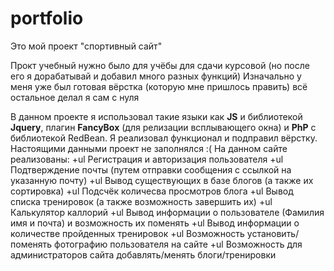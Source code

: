 # portfolio
Это мой проект "спортивный сайт"

Прокт учебный нужно было для учёбы для сдачи курсовой (но после его я дорабатывай и добавил много разных функций)
Изначально у меня уже был готовая вёрстка (которую мне пришлось править) всё остальное делал я сам с нуля

В данном проекте я использовал такие языки как **JS** и библиотекой **Jquery**, плагин **FancyBox** (для релизации всплывающего окна) и **PhP** с библиотекой RedBean.
Я реализовал функционал и подправил вёрстку. Настоящими данными проект не заполнялся :(
На данном сайте реализованы:
  +ul Регистрация и авторизация пользователя
  +ul Подтверждение почты (путем отправки сообщения с ссылкой на указанную почту)
  +ul Вывод существующих в базе блогов (а также их сортировка)
  +ul Подсчёк количесва просмотров блога
  +ul Вывод списка тренировок (а также возможность завершить их)
  +ul Калькулятор каллорий
  +ul Вывод информации о пользователе (Фамилия имя и почта) и возможность их поменять
  +ul Вывод информации о количестве пройденных тренировок
  +ul Возможность установить/поменять фотографию пользователя на сайте
  +ul Возможность для администраторов сайта добавлять/менять блоги/тренировки
